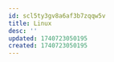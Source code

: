```yaml
---
id: scl5ty3gv8a6af3b7zqqw5v
title: Linux
desc: ''
updated: 1740723050195
created: 1740723050195
---
```

